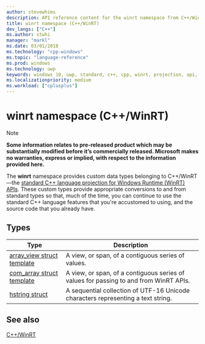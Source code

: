 ```yaml
---
author: stevewhims
description: API reference content for the winrt namespace from C++/WinRT.
title: winrt namespace (C++/WinRT)
dev_langs: ["C++"]
ms.author: stwhi
manager: "markl"
ms.date: 03/01/2018
ms.technology: "cpp-windows"
ms.topic: "language-reference"
ms.prod: windows
ms.technology: uwp
keywords: windows 10, uwp, standard, c++, cpp, winrt, projection, api, reference
ms.localizationpriority: medium
ms.workload: ["cplusplus"]
---
```


# winrt namespace (C++/WinRT)
> [!NOTE]
> **Some information relates to pre-released product which may be substantially modified before it’s commercially released. Microsoft makes no warranties, express or implied, with respect to the information provided here.**

The **winrt** namespace provides custom data types belonging to C++/WinRT&mdash;the [standard C++ language projection for Windows Runtime (WinRT) APIs](/windows/uwp/cpp-and-winrt-apis/index?branch=live). These custom types provide appropriate conversions to and from standard types so that, much of the time, you can continue to use the standard C++ language features that you're accustomed to using, and the source code that you already have.

## Types

| Type | Description |
| - | - |
| [array_view struct template](array-view.md) | A view, or span, of a contiguous series of values. |
| [com_array struct template](com-array.md) | A view, or span, of a contiguous series of values for passing to and from WinRT APIs. |
| [hstring struct](hstring.md) | A sequential collection of UTF-16 Unicode characters representing a text string. |

## See also 
[C++/WinRT](/windows/uwp/cpp-and-winrt-apis/index?branch=live)
